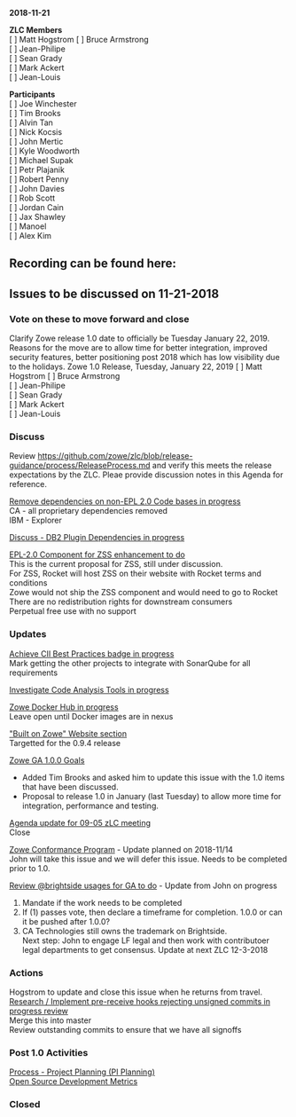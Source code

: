 __2018-11-21__

**ZLC Members**  
[ ] Matt Hogstrom
[ ] Bruce Armstrong  
[ ] Jean-Philipe  
[ ] Sean Grady  
[ ] Mark Ackert  
[ ] Jean-Louis  
  
**Participants**  
[ ] Joe Winchester  
[ ] Tim Brooks  
[ ] Alvin Tan  
[ ] Nick Kocsis  
[ ] John Mertic  
[ ] Kyle Woodworth  
[ ] Michael Supak  
[ ] Petr Plajanik  
[ ] Robert Penny  
[ ] John Davies  
[ ] Rob Scott  
[ ] Jordan Cain  
[ ] Jax Shawley  
[ ] Manoel  
[ ] Alex Kim  
  
## Recording can be found here:  

## Issues to be discussed on 11-21-2018

### Vote on these to move forward and close
Clarify Zowe release 1.0 date to officially be Tuesday January 22, 2019.  Reasons for the move are to allow time for better integration, improved security features, better positioning post 2018 which has low visibility due to the holidays.
Zowe 1.0 Release, Tuesday, January 22, 2019
[ ] Matt Hogstrom
[ ] Bruce Armstrong  
[ ] Jean-Philipe  
[ ] Sean Grady  
[ ] Mark Ackert  
[ ] Jean-Louis  

### Discuss
Review https://github.com/zowe/zlc/blob/release-guidance/process/ReleaseProcess.md and verify this meets the release expectations by the ZLC.  Pleae provide discussion notes in this Agenda for reference.

[Remove dependencies on non-EPL 2.0 Code bases in progress](https://github.com/zowe/zlc/issues/17)  
CA - all proprietary dependencies removed   
IBM - Explorer  

[Discuss - DB2 Plugin Dependencies in progress](https://github.com/zowe/zlc/issues/48)  

[EPL-2.0 Component for ZSS enhancement to do](https://github.com/zowe/zlc/issues/26)  
This is the current proposal for ZSS, still under discussion.  
  For ZSS, Rocket will host ZSS on their website with Rocket terms and conditions  
  Zowe would not ship the ZSS component and would need to go to Rocket  
  There are no redistribution rights for downstream consumers  
  Perpetual free use with no support  

### Updates    
[Achieve CII Best Practices badge in progress](https://github.com/zowe/zlc/issues/38)  
Mark getting the other projects to integrate with SonarQube for all requirements  

[Investigate Code Analysis Tools in progress](https://github.com/zowe/zlc/issues/46)  
  
[Zowe Docker Hub in progress](https://github.com/zowe/zlc/issues/45)  
Leave open until Docker images are in nexus  
  
["Built on Zowe" Website section](https://github.com/zowe/zlc/issues/41)  
Targetted for the 0.9.4 release  
  
[Zowe GA 1.0.0 Goals](https://github.com/zowe/zlc/issues/37)  
 - Added Tim Brooks and asked him to update this issue with the 1.0 items that have been discussed.  
 - Proposal to release 1.0 in January (last Tuesday) to allow more time for integration, performance and testing.  
  
[Agenda update for 09-05 zLC meeting](https://github.com/zowe/zlc/issues/18)  
Close  

[Zowe Conformance Program](https://github.com/zowe/zlc/issues/52)  - Update planned on 2018-11/14  
John will take this issue and we will defer this issue.  Needs to be completed prior to 1.0.  
  
[Review @brightside usages for GA to do](https://github.com/zowe/zlc/issues/28) - Update from John on progress  
  1.  Mandate if the work needs to be completed  
  2.  If (1) passes vote, then declare a timeframe for completion. 1.0.0 or can it be pushed after 1.0.0?  
  3.  CA Technologies still owns the trademark on Brightside.  
  Next step: John to engage LF legal and then work with contributoer legal departments to get consensus.  Update at next ZLC 12-3-2018  
  
### Actions  

Hogstrom to update and close this issue when he returns from travel.
[Research / Implement pre-receive hooks rejecting unsigned commits in progress review](https://github.com/zowe/zlc/issues/47)  
Merge this into master  
Review outstanding commits to ensure that we have all signoffs  

  
### Post 1.0 Activities  
[Process - Project Planning (PI Planning)](https://github.com/zowe/zlc/issues/40)  
[Open Source Development Metrics](https://github.com/zowe/zlc/issues/3)  

### Closed  
